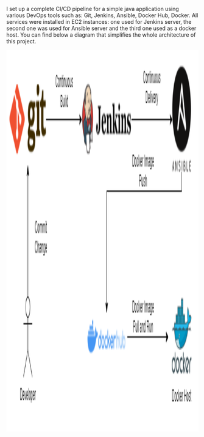 I set up a complete CI/CD pipeline for a simple java application using various DevOps tools such as: Git, Jenkins, Ansible, Docker Hub, Docker. All services were installed in EC2 instances: one used for Jenkins server, the second one was used for Ansible server and the third one used as a docker host. You can find below a diagram that simplifies the whole architecture of this project.

<img src="images/architecture.png" width="2000" height="1000">
